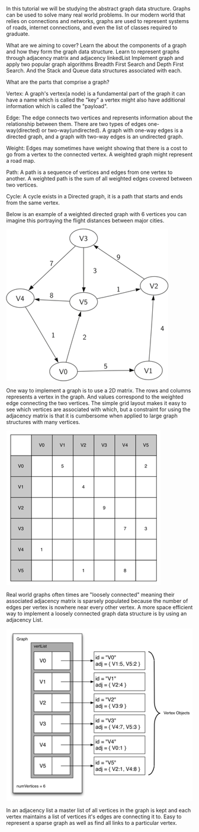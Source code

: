 
In this tutorial we will be studying the abstract graph data structure. Graphs can be used to solve many real world problems. In our modern world that relies on connections and networks, graphs are used to represent systems of roads, internet connections, and even the list of classes required to graduate.

What are we aiming to cover?
Learn the about the components of a graph and how they form the graph data structure.
Learn to represent graphs through adjacency matrix and adjacency linkedList
Implement graph and apply two popular graph algorithms Breadth First Search and Depth First Search. And the Stack and Queue data structures associated with each.


What are the parts that comprise a graph?

Vertex:
A graph's vertex(a node) is a fundamental part of the graph it can have a name which is called the "key" a vertex might also have additional information which is called the "payload".

Edge:
The edge connects two vertices and represents information about the relationship between them. There are two types of edges one-way(directed) or two-way(undirected). A graph with one-way edges is a directed graph, and a graph with two-way edges is an undirected graph.

Weight:
Edges may sometimes have weight showing that there is a cost to go from a vertex to the connected vertex. A weighted graph might represent a road map.

Path:
A path is a sequence of vertices and edges from one vertex to another. A weighted path is the sum of all weighted edges covered between two vertices.

Cycle:
A cycle exists in a Directed graph, it is a path that starts and ends from the same vertex.

Below is an example of a weighted directed graph with 6 vertices you can imagine this portraying the flight distances between major cities.

![file directory and pom image](./img/digraph.png)

One way to implement a graph is to use a 2D matrix. The rows and columns represents a vertex in the graph. And values correspond to the weighted edge connecting the two vertices. The simple grid layout makes it easy to see which vertices are associated with which, but a constraint for using the adjacency matrix is that it is cumbersome when applied to large graph structures with many vertices.

![file directory and pom image](./img/adjacencymatx.png)

Real world graphs often times are "loosely connected" meaning their associated adjacency matrix is sparsely populated because the number of edges per vertex is nowhere near every other vertex.
A more space efficient way to implement a loosely connected graph data structure is by using an adjacency List.

![file directory and pom image](./img/adjlist.png)

In an adjacency list a master list of all vertices in the graph is kept and each vertex maintains a list of vertices it's edges are connecting it to. Easy to represent a sparse graph as well as find all links to a particular vertex. 
